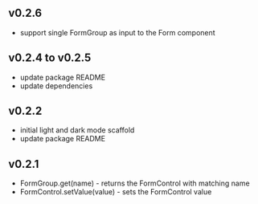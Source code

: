 ## v0.2.6
- support single FormGroup as input to the Form component

## v0.2.4 to v0.2.5
- update package README
- update dependencies

## v0.2.2
- initial light and dark mode scaffold
- update package README

## v0.2.1
- FormGroup.get(name) - returns the FormControl with matching name
- FormControl.setValue(value) - sets the FormControl value
